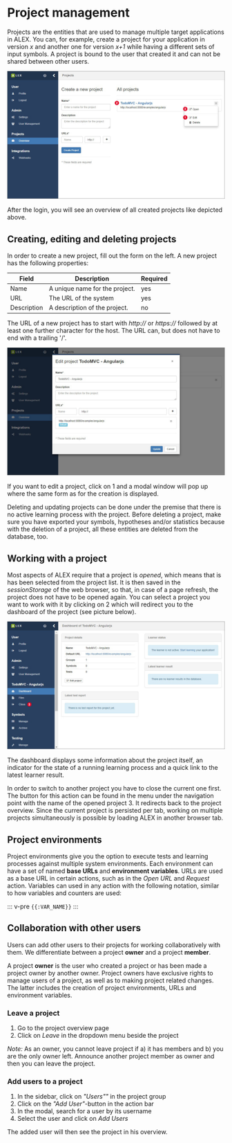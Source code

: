 # Project management

Projects are the entities that are used to manage multiple target applications in ALEX. 
You can, for example, create a project for your application in version *x* and another one for version *x+1* while having a different sets of input symbols.
A project is bound to the user that created it and can not be shared between other users.

![Overview](./assets/overview.jpg)

After the login, you will see an overview of all created projects like depicted above.


## Creating, editing and deleting projects

In order to create a new project, fill out the form on the left. 
A new project has the following properties:

| Field       | Description                                                                            | Required |
|-------------|----------------------------------------------------------------------------------------|----------|
| Name        | A unique name for the  project.                                                        | yes      |
| URL         | The URL of the system                                                                  | yes      |
| Description | A description of the  project.                                                         | no       |

The URL of a new project has to start with *http://* or *https://* followed by at least one further character for the host. 
The URL can, but does not have to end with a trailing '/'. 

![Settings](./assets/settings.jpg)

If you want to edit a project, click on <span class="label">1</span> and a modal window will pop up where the same form as for the creation is displayed.

Deleting and updating projects can be done under the premise that there is no active learning process with the project.
Before deleting a project, make sure you have exported your symbols, hypotheses and/or statistics because with the deletion of a project, all these entities are deleted from the database, too.


## Working with a project

Most aspects of ALEX require that a project is *opened*, which means that is has been selected from the project list. 
It is then saved in the *sessionStorage* of the web browser, so that, in case of a page refresh, the project does not have to be opened again. 
You can select a project you want to work with it by clicking on <span class="label">2</span> which will redirect you to the dashboard of the project (see picture below).

![Dashboard](./assets/dashboard.jpg)

The dashboard displays some information about the project itself, an indicator for the state of a running learning process and a quick link to the latest learner result.

In order to switch to another project you have to close the current one first. 
The button for this action can be found in the menu under the navigation point with the name of the opened project <span class="label">3</span>. 
It redirects back to the project overview. 
Since the current project is persisted per tab, working on multiple projects simultaneously is possible by loading ALEX in another browser tab.


## Project environments

Project environments give you the option to execute tests and learning processes against multiple system environments.
Each environment can have a set of named **base URLs** and **environment variables**.
URLs are used as a base URL in certain actions, such as in the *Open URL* and *Request* action.
Variables can used in any action with the following notation, similar to how variables and counters are used: 

::: v-pre
`{{:VAR_NAME}}`
:::


## Collaboration with other users

Users can add other users to their projects for working collaboratively with them.
We differentiate between a project **owner** and a project **member**.

A project **owner** is the user who created a project or has been made a project owner by another owner.
Project owners have exclusive rights to manage users of a project, as well as to making project related changes.
The latter includes the creation of project environments, URLs and environment variables.

### Leave a project

1. Go to the project overview page
2. Click on *Leave* in the dropdown menu beside the project

*Note:* As an owner, you cannot leave project if a) it has members and b) you are the only owner left.
Announce another project member as owner and then you can leave the project.

### Add users to a project

1. In the sidebar, click on *"Users""* in the project group
2. Click on the *"Add User"*-button in the action bar
3. In the modal, search for a user by its username
4. Select the user and click on *Add Users* 

The added user will then see the project in his overview.